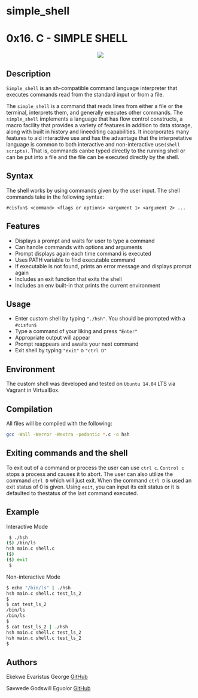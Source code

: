# simple_shell

# 0x16. C - SIMPLE SHELL

<p align="center">
<img src="https://mcdn.wallpapersafari.com/medium/5/36/lmD5tM.jpg">
</p>

## Description

`Simple_shell` is an sh-compatible command language interpreter that executes commands read from the standard input or from a file.


The `simple_shell` is a command that reads lines from either a file or the terminal, interprets them, and generally executes other commands. The `simple_shell` implements a language that has flow control constructs, a macro facility that provides a variety of features in addition to data storage, along with built in history and lineediting capabilities. It incorporates many features to aid interactive use and has the advantage that the interpretative language is common to both interactive and non-interactive use`(shell scripts)`. That is, commands canbe typed directly to the running shell or can be put into a file and the file can be executed directly by the shell.


## Syntax

The shell works by using commands given by the user input. The shell commands take in the following syntax:

`#cisfun$ <command> <flags or options> <argument 1> <argument 2> ...`

## Features

- Displays a prompt and waits for user to type a command
- Can handle commands with options and arguments
- Prompt displays again each time command is executed
- Uses PATH variable to find executable command
- If executable is not found, prints an error message and displays prompt again
- Includes an exit function that exits the shell
- Includes an env built-in that prints the current environment


## Usage

- Enter custom shell by typing `"./hsh"`. You should be prompted with a `#cisfun$`
- Type a command of your liking and press `"Enter"`
- Appropriate output will appear
- Prompt reappears and awaits your next command
- Exit shell by typing `"exit"` o `"ctrl D"`


## Environment

The custom shell was developed and tested on `Ubuntu 14.04` LTS via Vagrant in VirtualBox.


## Compilation

All files will be compiled with the following: 
```bash
gcc -Wall -Werror -Wextra -pedantic *.c -o hsh
```

## Exiting commands and the shell

To exit out of a command or process the user can use `ctrl c`. `Control c` stops a process and causes it to abort. The user can also utilize the command `ctrl D` which will just exit. When the command `ctrl D` is used an exit status of 0 is given. Using `exit`, you can input its exit status or it is defaulted to thestatus of the last command executed.


## Example

Interactive Mode

```bash
 $ ./hsh
($) /bin/ls
hsh main.c shell.c
($)
($) exit
 $
```
Non-interactive Mode

```bash
$ echo "/bin/ls" | ./hsh
hsh main.c shell.c test_ls_2
$
$ cat test_ls_2
/bin/ls
/bin/ls
$
$ cat test_ls_2 | ./hsh
hsh main.c shell.c test_ls_2
hsh main.c shell.c test_ls_2
$
```
## Authors

Ekekwe Evaristus George [GitHub](https://github.com/George-smart)

Savwede Godswill Eguolor [GitHub](https://github.com/johnson-wills)
